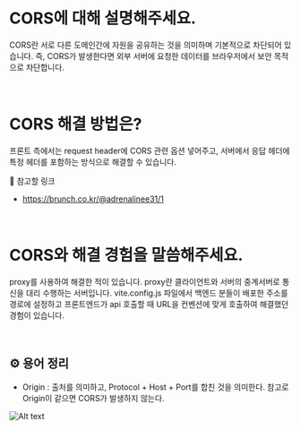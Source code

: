 # CORS에 대해 설명해주세요.
CORS란 서로 다른 도메인간에 자원을 공유하는 것을 의미하며 기본적으로 차단되어 있습니다. 즉, CORS가 발생한다면 외부 서버에 요청한 데이터를 브라우저에서 보안 목적으로 차단합니다.

<br/>

# CORS 해결 방법은?
프론트 측에서는 request header에 CORS 관련 옵션 넣어주고, 서버에서 응답 헤더에 특정 헤더를 포함하는 방식으로 해결할 수 있습니다.

🔗 참고할 링크
- https://brunch.co.kr/@adrenalinee31/1

<br/>

# CORS와 해결 경험을 말씀해주세요.
proxy를 사용하여 해결한 적이 있습니다. proxy란 클라이언트와 서버의 중계서버로 통신을 대리 수행하는 서버입니다. vite.config.js 파일에서 백엔드 분들이 배포한 주소를 경로에 설정하고 프론트엔드가 api 호출할 때 URL을 컨벤션에 맞게 호출하여 해결했던 경험이 있습니다.

<br/>

## ⚙️ 용어 정리
- Origin : 출처를 의미하고, Protocol + Host + Port를 합친 것을 의미한다. 참고로 Origin이 같으면 CORS가 발생하지 않는다.

![Alt text](image.png)